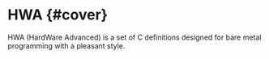 
HWA {#cover}
===

HWA (HardWare Advanced) is a set of C definitions designed for bare metal programming with a
pleasant style.

